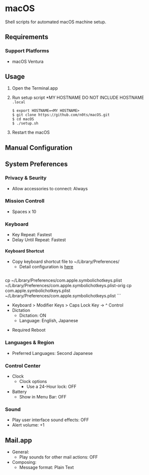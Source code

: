 macOS
===================================
Shell scripts for automated macOS machine setup.


Requirements
------------

### Support Platforms

- macOS Ventura


Usage
-----

1. Open the Terminal.app

2. Run setup script *MY HOSTNAME DO NOT INCLUDE HOSTNAME `.local`
    ```
    $ export HOSTNAME=<MY HOSTNAME>
    $ git clone https://github.com/n0ts/macOS.git
    $ cd macOS
    $ ./setup.sh
    ```

4. Restart the macOS


Manual Configuration
-----

## System Preferences

### Privacy & Seurity

- Allow accessories to connect: Always


### Mission Controll

- Spaces x 10


### Keyboard

- Key Repeat: Fastest
- Delay Until Repeat: Fastest


#### Keyboard Shortcut

- Copy keyboard shortcut file to  ~/Library/Preferences/
  - Detail configuration is [here](keyboard.md)
    ```
cp ~/Library/Preferences/com.apple.symbolichotkeys.plist ~/Library/Preferences/com.apple.symbolichotkeys.plist-orig
cp com.apple.symbolichotkeys.plist ~/Library/Preferences/com.apple.symbolichotkeys.plist
    ```
- Keyboard > Modifier Keys > Caps Lock Key -> ^ Control
- Dictation
  - Dictation: ON
  - Language: English, Japanese

* Required Reboot


### Languages & Region

- Preferred Languages: Second Japanese


### Control Center

- Clock
  - Clock options
    - Use a 24-Hour lock: OFF
- Battery
  - Show in Menu Bar: OFF

### Sound

- Play user interface sound effects: OFF
- Alert volume: +1


## Mail.app

- General:
  - Play sounds for other mail actions: OFF
- Composing:
  - Message format: Plain Text


